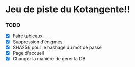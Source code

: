 # Jeu de piste du Kotangente!!

### TODO
- [x] Faire tableaux
- [x] Suppression d'énigmes
- [x] SHA256 pour le hashage du mot de passe
- [x] Page d'accueil
- [x] Changer la manière de gérer la DB